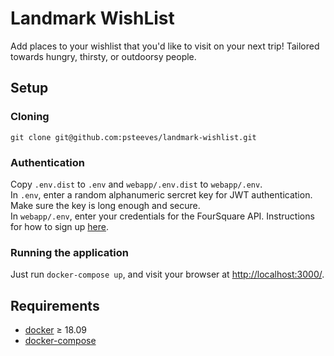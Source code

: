 # Landmark WishList

Add places to your wishlist that you'd like to visit on your next trip! Tailored towards hungry, thirsty, or outdoorsy people.

## Setup

### Cloning
`git clone git@github.com:psteeves/landmark-wishlist.git`
### Authentication
Copy `.env.dist` to `.env` and `webapp/.env.dist` to `webapp/.env`.<br>
In `.env`, enter a random alphanumeric sercret key for JWT authentication. Make sure the key is long enough and secure.<br>
In `webapp/.env`, enter your credentials for the FourSquare API. Instructions for how to sign up [here](https://foursquare.com/developers/apps).<br>
### Running the application
Just run `docker-compose up`, and visit your browser at [http://localhost:3000/](http://localhost:3000/).
## Requirements
- [docker](https://docs.docker.com) ≥ 18.09
- [docker-compose](https://docs.docker.com/compose/)
